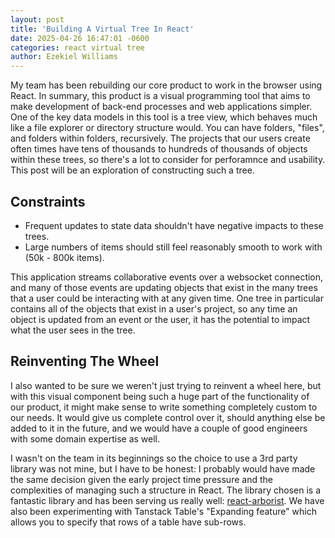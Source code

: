 ```yaml
---
layout: post
title: 'Building A Virtual Tree In React'
date: 2025-04-26 16:47:01 -0600
categories: react virtual tree
author: Ezekiel Williams
---
```


My team has been rebuilding our core product to work in the browser using React. In summary, this product is a visual programming tool that aims to make development of back-end processes and web applications simpler. One of the key data models in this tool is a tree view, which behaves much like a file explorer or directory structure would. You can have folders, "files", and folders within folders, recursively. The projects that our users create often times have tens of thousands to hundreds of thousands of objects within these trees, so there's a lot to consider for perforamnce and usability. This post will be an exploration of constructing such a tree.

## Constraints

- Frequent updates to state data shouldn't have negative impacts to these trees.
- Large numbers of items should still feel reasonably smooth to work with (50k - 800k items).

This application streams collaborative events over a websocket connection, and many of those events are updating objects that exist in the many trees that a user could be interacting with at any given time. One tree in particular contains all of the objects that exist in a user's project, so any time an object is updated from an event or the user, it has the potential to impact what the user sees in the tree.

## Reinventing The Wheel

I also wanted to be sure we weren't just trying to reinvent a wheel here, but with this visual component being such a huge part of the functionality of our product, it might make sense to write something completely custom to our needs. It would give us complete control over it, should anything else be added to it in the future, and we would have a couple of good engineers with some domain expertise as well.

I wasn't on the team in its beginnings so the choice to use a 3rd party library was not mine, but I have to be honest: I probably would have made the same decision given the early project time pressure and the complexities of managing such a structure in React. The library chosen is a fantastic library and has been serving us really well: [react-arborist](https://github.com/brimdata/react-arborist). We have also been experimenting with Tanstack Table's "Expanding feature" which allows you to specify that rows of a table have sub-rows.
